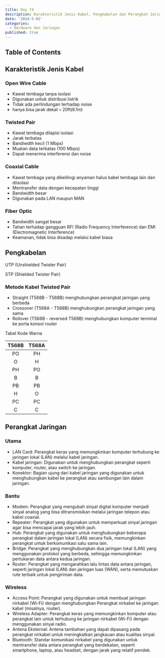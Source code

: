 ```yaml
---
title: Day 74
description: Karakteristik Jenis Kabel, Pengkabelan dan Perangkat Jaringan
date: '2024-5-02'
categories:
  - Hardware dan Jaringan
published: true
---
```


## Table of Contents

## Karakteristik Jenis Kabel

### Open Wire Cable

- Kawat tembaga tanpa isolasi
- Digunakan untuk distribusi listrik
- Tidak ada perlindungan terhadap noise
- hanya bisa jarak dekat `<` 20ft(6.1m)

### Twisted Pair

- Kawat tembaga dilapisi isolasi
- Jarak terbatas
- Bandiwdth kecil (1 Mbps)
- Muatan data terbatas (100 Mbps)
- Dapat menerima interferensi dan noise

### Coaxial Cable

- Kawat tembaga yang dikelilingi anyaman halus kabel tembaga lain dan diisolasi
- Mentransfer data dengan kecepatan tinggi
- Bandwidth besar
- Digunakan pada LAN maupun MAN

### Fiber Optic

- Bandwidth sangat besar
- Tahan terhadap gangguan RFI (Radio Frequency Interference) dan EMI (Electromagnetic Interference)
- Keamanan, tidak bisa disadap melalui kabel biasa

## Pengkabelan

UTP (Unshielded Twister Pair)

STP (Shielded Twister Pair)

### Metode Kabel Twisted Pair

- Straight (T568B - T568B) menghubungkan perangkat jaringan yang berbeda
- Crossover (T568A - T568B) menghubungkan perangkat jaringan yang sama
- Rollover (T568B - reversed T568B) menghubungkan komputer terminal ke porta konsol router

Tabel Kode Warna

| T568B | T568A |
| :---: | :---: |
|  PO   |  PH   |
|   O   |   H   |
|  PH   |  PO   |
|   B   |   B   |
|  PB   |  PB   |
|   H   |   O   |
|  PC   |  PC   |
|   C   |   C   |

## Perangkat Jaringan

### Utama

- LAN Card: Perangkat keras yang memungkinkan komputer terhubung ke jaringan lokal (LAN) melalui kabel jaringan.
- Kabel jaringan: Digunakan untuk menghubungkan perangkat seperti komputer, router, atau switch ke jaringan.
- Konektor: Bagian ujung dari kabel jaringan yang digunakan untuk menghubungkan kabel ke perangkat atau sambungan lain dalam jaringan.

### Bantu

- Modem: Perangkat yang mengubah sinyal digital komputer menjadi sinyal analog yang bisa ditransmisikan melalui jaringan telepon atau kabel coaxial.
- Repeater: Perangkat yang digunakan untuk memperkuat sinyal jaringan agar bisa mencapai jarak yang lebih jauh.
- Hub: Perangkat yang digunakan untuk menghubungkan beberapa perangkat dalam jaringan lokal (LAN) secara fisik, memungkinkan perangkat untuk berkomunikasi satu sama lain.
- Bridge: Perangkat yang menghubungkan dua jaringan lokal (LAN) yang menggunakan protokol yang berbeda, sehingga memungkinkan pertukaran data antara kedua jaringan.
- Router: Perangkat yang mengarahkan lalu lintas data antara jaringan, seperti jaringan lokal (LAN) dan jaringan luas (WAN), serta memutuskan rute terbaik untuk pengiriman data.

### Wireless

- Access Point: Perangkat yang digunakan untuk membuat jaringan nirkabel (Wi-Fi) dengan menghubungkan Perangkat nirkabel ke jaringan kabel (misalnya, router).
- Wireless Adapter: Perangkat keras yang memungkinkan komputer atau perangkat lain untuk terhubung ke jaringan nirkabel (Wi-Fi) dengan menggunakan sinyal radio.
- Antena Eksternal: Antena tambahan yang dapat dipasang pada perangkat nirkabel untuk meningkatkan jangkauan atau kualitas sinyal.
- Bluetooth: Standar komunikasi nirkabel yang digunakan untuk mentransfer data antara perangkat yang berdekatan, seperti smartphone, laptop, atau headset, dengan jarak yang relatif pendek.
